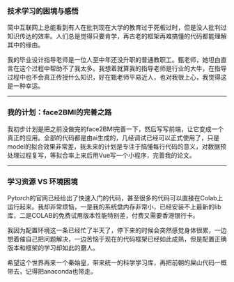 ### 技术学习的困境与感悟  

简中互联网上总能看到有人在批判现在大学的教育过于死板过时，但是没人批判过知识传达的效率。人们总是觉得只要肯学，再古老的框架再难搞懂的代码都能理解其中的缘由。

我的毕业设计指导老师是一位人至中年还没升职的普通教职工。甄老师，她坦白直言在这个过程中帮助不了我太多。我想着就算我的指导老师是行业的大牛，在指导过程中也不会真正传授什么知识，好在甄老师平易近人，也对我很上心，我觉得这是一种幸运。

---

### **我的计划：face2BMI的完善之路**  

我初步计划是把之前没做完的face2BMI完善一下，然后写写前端，让它变成一个真正的应用。全部的代码都是由ai生成的，几经调试已经可以正式使用了，只是model的拟合效果非常差，我未来的计划是专注于搞懂每行代码的意义，对数据预处理过程复写，等拟合率上来后用Vue写一个小程序，完善我的论文。

---

### **学习资源 VS 环境困境**  

Pytorch的官网已经给出了快速入门的代码，甚至很多的代码可以直接在Colab上运行起来。我却非常烦恼，一是我的系统盘内存非常小，已经安装不上最新的lib库，二是COLAB的免费试用版本性能特别差，付费又需要香港银行卡。

我因为配置环境这一条已经忙了半天了，停下来的时候会突然感觉身体很累，一边想着催自己把问题解决，一边苦恼于现在的代码框架已经如此成熟，但是配置正确版本和框架的学习却如此的磨人。

希望这个世界再来一个秦始皇，带来统一的科学学习库，再把前朝的屎山代码一概带去，记得把anaconda也带走。
